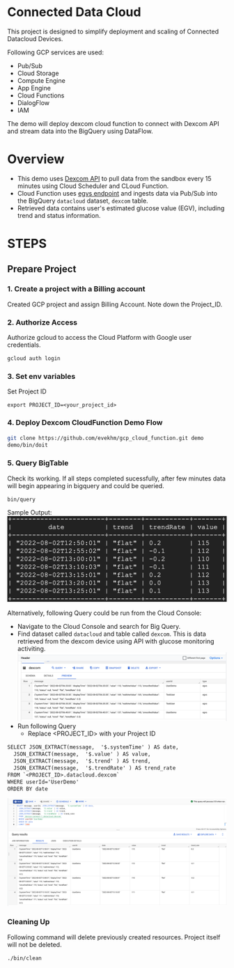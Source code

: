 Connected Data Cloud
=====

This project is designed to simplify deployment and scaling of Connected Datacloud Devices. 

Following GCP services are used:
- Pub/Sub
- Cloud Storage
- Compute Engine
- App Engine
- Cloud Functions
- DialogFlow
- IAM

The demo will deploy dexcom cloud function to connect with Dexcom API and stream data into the BigQuery using DataFlow. 

# Overview

- This demo uses [Dexcom API](https://developer.dexcom.com/sandbox-data) to pull data from the sandbox every 15 minutes using Cloud Scheduler and CLoud Function.
- Cloud Function uses [egvs endpoint](https://developer.dexcom.com/get-egvs) and ingests data via Pub/Sub into the BigQuery `datacloud` dataset, 
`dexcom` table. 
- Retrieved data contains user's estimated glucose value (EGV), including trend and status information.

# STEPS

## Prepare Project 

### 1. Create a project with a Billing account

Created GCP project and assign Billing Account.
Note down the Project_ID.

### 2. Authorize Access
Authorize gcloud to access the Cloud Platform with Google user credentials.

```sh
gcloud auth login
```

### 3. Set env variables

Set Project ID

```shell
export PROJECT_ID=<your_project_id>
```


### 4. Deploy Dexcom CloudFunction Demo Flow

```sh
git clone https://github.com/evekhm/gcp_cloud_function.git demo
demo/bin/doit
```

### 5. Query BigTable
Check its working. If all steps completed sucessfully, after  few minutes data will begin appearing in bigquery and could be queried. 

```sh
bin/query
```

Sample Output:
![](img/data.png)

Alternatively, following Query could be run from the Cloud Console:

- Navigate to the Cloud Console and search for Big Query.
- Find dataset called `datacloud` and table called `dexcom`. This is data retrieved from the dexcom device using API with glucose 
monitoring activiting.
![Alt text](img/dexcom.png)
- Run following Query 
  - Replace <PROJECT_ID> with your Project ID

```shell
SELECT JSON_EXTRACT(message,  '$.systemTime' ) AS date,
  JSON_EXTRACT(message,  '$.value' ) AS value,
  JSON_EXTRACT(message,  '$.trend' ) AS trend,
  JSON_EXTRACT(message,  '$.trendRate' ) AS trend_rate  
FROM `<PROJECT_ID>.datacloud.dexcom`
WHERE userId='UserDemo'
ORDER BY date
```

![Alt text](img/query.png)

### Cleaning Up

Following command will delete previously created resources. Project itself will not be deleted.
```shell
./bin/clean
```
